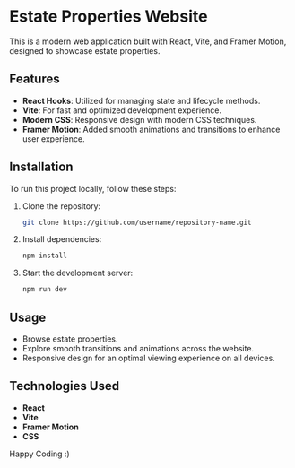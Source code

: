 
# Estate Properties Website

This is a modern web application built with React, Vite, and Framer Motion, designed to showcase estate properties.

## Features

- **React Hooks**: Utilized for managing state and lifecycle methods.
- **Vite**: For fast and optimized development experience.
- **Modern CSS**: Responsive design with modern CSS techniques.
- **Framer Motion**: Added smooth animations and transitions to enhance user experience.

## Installation

To run this project locally, follow these steps:

1. Clone the repository:

   ```bash
   git clone https://github.com/username/repository-name.git
   ```

2. Install dependencies:

   ```bash
   npm install
   ```

3. Start the development server:

   ```bash
   npm run dev
   ```

## Usage

- Browse estate properties.
- Explore smooth transitions and animations across the website.
- Responsive design for an optimal viewing experience on all devices.

## Technologies Used

- **React**
- **Vite**
- **Framer Motion**
- **CSS**

Happy Coding :)
